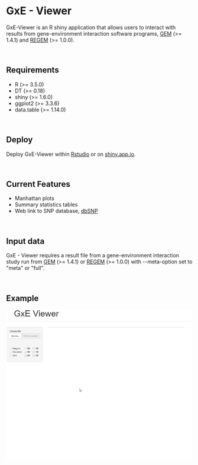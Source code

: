 # GxE - Viewer  

GxE-Viewer is an R shiny application that allows users to interact with results from gene-environment interaction software programs, [GEM](https://github.com/large-scale-gxe-methods/GEM) (>= 1.4.1) and [REGEM](https://github.com/large-scale-gxe-methods/REGEM) (>= 1.0.0).

<br />  

## Requirements  

- R (>= 3.5.0)  
- DT (>= 0.18)  
- shiny (>= 1.6.0)  
- ggplot2 (>= 3.3.6)   
- data.table (>= 1.14.0)  

<br />  

## Deploy  
Deploy GxE-Viewer within [Rstudio](https://posit.co/) or on [shiny.app.io](https://duytpm18.shinyapps.io/gxe-viewer/).


<br />  

## Current Features  

- Manhattan plots  
- Summary statistics tables
- Web link to SNP database, [dbSNP](https://www.ncbi.nlm.nih.gov/snp/)  


<br />

## Input data  

GxE - Viewer requires a result file from a gene-environment interaction study run from [GEM](https://github.com/large-scale-gxe-methods/GEM) (>= 1.4.1) or [REGEM](https://github.com/large-scale-gxe-methods/REGEM) (>= 1.0.0) with --meta-option set to "meta" or "full".  

<br />

## Example  

![alt text](demo/gxe_viewer_demo.gif)
